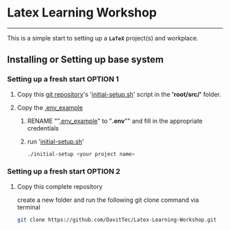 # Latex Learning Workshop

---

This is a simple start to setting up a **`LaTeX`** project(s) and workplace.

## Installing or Setting up base system

### Setting up a fresh start OPTION 1

1. Copy this [git repository](https://github.com/DavitTec/Latex-Learning-Workshop)'s '[initial-setup.sh](https://github.com/DavitTec/Latex-Learning-Workshop/blob/master/src/initial-setup.sh)' script in the **'root/src/'** folder.

2. Copy the [.env_example](https://github.com/DavitTec/Latex-Learning-Workshop/blob/master/.env_example)

   1. RENAME ""[.env_example](https://github.com/DavitTec/Latex-Learning-Workshop/blob/master/.env_example)" to "**.env**"" and fill in the appropriate credentials

   2. run '[initial-setup.sh](https://github.com/DavitTec/Latex-Learning-Workshop/blob/master/initial-setup.sh)'

      ```bash
      ./initial-setup <your project name>
      ```

### Setting up a fresh start OPTION 2

1. Copy this complete repository

   create a new folder and run the following git clone command via terminal

   ```bash
   git clone https://github.com/DavitTec/Latex-Learning-Workshop.git
   ```


